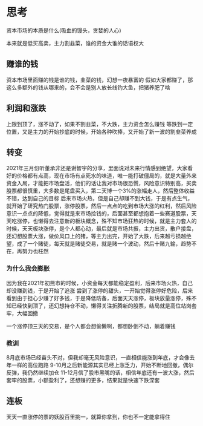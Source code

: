 # 思考

资本市场的本质是什么(吸血的馒头，贪婪的人心)

本来就是低买高卖，主力割韭菜，谁的资金大谁的话语权大

## 赚谁的钱

资本市场里面赚的钱是谁的钱，韭菜的钱，幻想一夜暴富的
假如大家都赚了，那这么多额外的钱从哪来的，会不会是别人放长线钓大鱼，把猪养肥了啥

## 利润和涨跌

上限到顶了，涨不动了，如果不割韭菜，不大跌，主力资金怎么赚钱
等跌到一定位置，又是主力的开始抄底的时候，开始各种吹捧，又开始了新一波的割韭菜养成


## 转变

2021年三月份听董承非还是谢智宇的分享，里面说对未来行情感到绝望，大家看好的价格都有点高，现在市场有点死水的味道，唯一能打破僵局的，就是大量外来资金入局，才能把市场盘活，他们的话让我对市场很恐慌，风险意识特别高，买卖股票都很慎重，大多数是尾盘买入，第二天博一个3%的涨幅走人，然后整体收益不错，达到自己的目标
后来市场火热，但是自己却赚不到大钱，于是有点生气，就开始了研究热门股票，涨停股票，然后一点点的吃到市场大涨的红利，然后风险意识一点点的降低，觉得就是来市场捡钱的，后面甚至都想抱着一些赛道股票，天天吃涨停，也懒得去注意新的板块概念，殊不知市场狂热的时候，就是主力套人的时候，天天板块涨停，是个人都心动，最后就是市场共振，主力出货，散户接盘，还幻想股票大涨，做价风口上的猪，等主力出完，开始了大跌，后来越亏损越绝望，成了一个赌徒，每天就是赌徒交易，就是赌一个波动，然后十赌九输，趋势不在，再努力也枉然

### 为什么我会膨胀

因为我在2021年初熊市的时候，小资金每天都能稳定盈利，后来市场火热，自己却没赚到钱，于是开始了追涨
尝到了涨停的甜头，一开始觉得涨停好危险，后来看到由于担心少赚了好多钱，于是降低防备，后面天天涨停，板块放量涨停，殊不知已经快到顶了，还幻想持仓不动，懒得关注折腾新的股票，结局就是高位站岗套牢，大幅回撤

一个涨停顶三天的交易，是个人都会想偷懒啊，都想卧倒不动，躺着赚钱

### 教训

8月底市场已经苗头不对，但我却毫无风险意识，一直相信能涨到年底，才会像去年一样的高位跑路
9-10月之后新能源其实已经上涨乏力，开始不断地回撤，偶尔反弹，我仍然继续加仓
11-12月信了股市黑嘴的话，相信年底还有一波大涨，然后套牢的股票，小额盈利了，还想赚的更多，结果就是快速下跌深套

## 连板

天天一直涨停的票的妖股百里挑一，就算你拿到，你也不一定能拿得住
